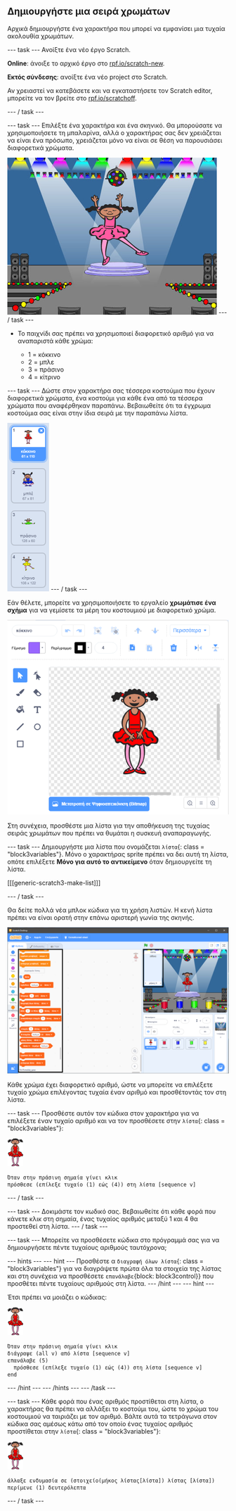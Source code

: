 ## Δημιουργήστε μια σειρά χρωμάτων

Αρχικά δημιουργήστε ένα χαρακτήρα που μπορεί να εμφανίσει μια τυχαία ακολουθία χρωμάτων.

\--- task \--- Ανοίξτε ένα νέο έργο Scratch.

**Online**: άνοιξε το αρχικό έργο στο [rpf.io/scratch-new](https://rpf.io/scratchon).

**Eκτός σύνδεσης**: ανοίξτε ένα νέο project στο Scratch.

Αν χρειαστεί να κατεβάσετε και να εγκαταστήσετε τον Scratch editor, μπορείτε να τον βρείτε στο [rpf.io/scratchoff](https://rpf.io/scratchoff).

\--- / task \---

\--- task \--- Επιλέξτε ένα χαρακτήρα και ένα σκηνικό. Θα μπορούσατε να χρησιμοποιήσετε τη μπαλαρίνα, αλλά ο χαρακτήρας σας δεν χρειάζεται να είναι ένα πρόσωπο, χρειάζεται μόνο να είναι σε θέση να παρουσιάσει διαφορετικά χρώματα.

![screenshot](images/colour-sprite.png) \--- / task \---

+ Το παιχνίδι σας πρέπει να χρησιμοποιεί διαφορετικό αριθμό για να αναπαριστά κάθε χρώμα:
    
    + 1 = κόκκινο
    + 2 = μπλε
    + 3 = πράσινο
    + 4 = κίτρινο

\--- task \--- Δώστε στον χαρακτήρα σας τέσσερα κοστούμια που έχουν διαφορετικά χρώματα, ένα κοστούμι για κάθε ένα από τα τέσσερα χρώματα που αναφέρθηκαν παραπάνω. Βεβαιωθείτε ότι τα έγχρωμα κοστούμια σας είναι στην ίδια σειρά με την παραπάνω λίστα.

![screenshot](images/colour-costume.png) \--- / task \---

Εάν θέλετε, μπορείτε να χρησιμοποιήσετε το εργαλείο **χρωμάτισε ένα σχήμα** για να γεμίσετε τα μέρη του κοστουμιού με διαφορετικό χρώμα.

![χρώμα-α-σχήμα](images/color-a-shape.png)

Στη συνέχεια, προσθέστε μια λίστα για την αποθήκευση της τυχαίας σειράς χρωμάτων που πρέπει να θυμάται η συσκευή αναπαραγωγής.

\--- task \--- Δημιουργήστε μια λίστα που ονομάζεται `λίστα`{: class = "block3variables"}. Μόνο ο χαρακτήρας sprite πρέπει να δει αυτή τη λίστα, οπότε επιλέξετε **Μόνο για αυτό το αντικείμενο** όταν δημιουργείτε τη λίστα.

[[[generic-scratch3-make-list]]]

\--- / task \---

Θα δείτε πολλά νέα μπλοκ κώδικα για τη χρήση λιστών. Η κενή λίστα πρέπει να είναι ορατή στην επάνω αριστερή γωνία της σκηνής.

![screenshot](images/colour-list-blocks-annotated.png)

Κάθε χρώμα έχει διαφορετικό αριθμό, ώστε να μπορείτε να επιλέξετε τυχαίο χρώμα επιλέγοντας τυχαία έναν αριθμό και προσθέτοντάς τον στη λίστα.

\--- task \--- Προσθέστε αυτόν τον κώδικα στον χαρακτήρα για να επιλέξετε έναν τυχαίο αριθμό και να τον προσθέσετε στην `λίστα`{: class = "block3variables"}:

![μπαλλαρίνα](images/ballerina.png)

```blocks3
Όταν στην πράσινη σημαία γίνει κλικ
πρόσθεσε (επίλεξε τυχαίο (1) εώς (4)) στη λίστα [sequence v]
```

\--- / task \---

\--- task \--- Δοκιμάστε τον κωδικό σας. Βεβαιωθείτε ότι κάθε φορά που κάνετε κλικ στη σημαία, ένας τυχαίος αριθμός μεταξύ 1 και 4 θα προστεθεί στη λίστα. \--- / task \---

\--- task \--- Μπορείτε να προσθέσετε κώδικα στο πρόγραμμά σας για να δημιουργήσετε πέντε τυχαίους αριθμούς ταυτόχρονα;

\--- hints \--- \--- hint \--- Προσθέστε α `διαγραφή όλων λίστα`{: class = "block3variables"} για να διαγράψετε πρώτα όλα τα στοιχεία της λίστας και στη συνέχεια να προσθέσετε `επανάλαβε`{block: block3control}} που προσθέτει πέντε τυχαίους αριθμούς στη λίστα. \--- /hint \--- \--- hint \---

Έτσι πρέπει να μοιάζει ο κώδικας:

![μπαλλαρίνα](images/ballerina.png)

```blocks3
Όταν στην πράσινη σημαία γίνει κλικ
διάγραψε (all v) από λίστα [sequence v]
επανάλαβε (5) 
  πρόσθεσε (επίλεξε τυχαίο (1) εώς (4)) στη λίστα [sequence v]
end
```

\--- /hint \--- \--- /hints \--- \--- /task \---

\--- task \--- Κάθε φορά που ένας αριθμός προστίθεται στη λίστα, ο χαρακτήρας θα πρέπει να αλλάξει το κοστούμι του, ώστε το χρώμα του κοστουμιού να ταιριάζει με τον αριθμό. Βάλτε αυτά τα τετράγωνα στον κώδικα σας αμέσως κάτω από τον οποίο ένας τυχαίος αριθμός προστίθεται στην `λίστα`{: class = "block3variables"}:

![μπαλλαρίνα](images/ballerina.png)

```blocks3
άλλαξε ενδυμασία σε (στοιχείο(μήκος λίστας[λίστα]) λίστας [λίστα])
περίμενε (1) δευτερόλεπτα
```

\--- / task \---